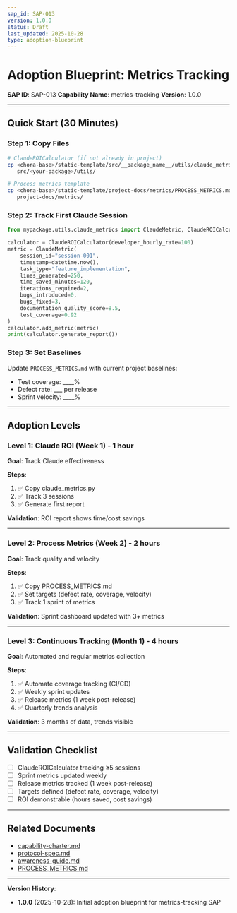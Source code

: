 ```yaml
---
sap_id: SAP-013
version: 1.0.0
status: Draft
last_updated: 2025-10-28
type: adoption-blueprint
---
```


# Adoption Blueprint: Metrics Tracking

**SAP ID**: SAP-013
**Capability Name**: metrics-tracking
**Version**: 1.0.0

---

## Quick Start (30 Minutes)

### Step 1: Copy Files

```bash
# ClaudeROICalculator (if not already in project)
cp <chora-base>/static-template/src/__package_name__/utils/claude_metrics.py \
   src/<your-package>/utils/

# Process metrics template
cp <chora-base>/static-template/project-docs/metrics/PROCESS_METRICS.md \
   project-docs/metrics/
```

### Step 2: Track First Claude Session

```python
from mypackage.utils.claude_metrics import ClaudeMetric, ClaudeROICalculator

calculator = ClaudeROICalculator(developer_hourly_rate=100)
metric = ClaudeMetric(
    session_id="session-001",
    timestamp=datetime.now(),
    task_type="feature_implementation",
    lines_generated=250,
    time_saved_minutes=120,
    iterations_required=2,
    bugs_introduced=0,
    bugs_fixed=3,
    documentation_quality_score=8.5,
    test_coverage=0.92
)
calculator.add_metric(metric)
print(calculator.generate_report())
```

### Step 3: Set Baselines

Update `PROCESS_METRICS.md` with current project baselines:
- Test coverage: ____%
- Defect rate: ___ per release
- Sprint velocity: ____%

---

## Adoption Levels

### Level 1: Claude ROI (Week 1) - 1 hour

**Goal**: Track Claude effectiveness

**Steps**:
1. ✅ Copy claude_metrics.py
2. ✅ Track 3 sessions
3. ✅ Generate first report

**Validation**: ROI report shows time/cost savings

---

### Level 2: Process Metrics (Week 2) - 2 hours

**Goal**: Track quality and velocity

**Steps**:
1. ✅ Copy PROCESS_METRICS.md
2. ✅ Set targets (defect rate, coverage, velocity)
3. ✅ Track 1 sprint of metrics

**Validation**: Sprint dashboard updated with 3+ metrics

---

### Level 3: Continuous Tracking (Month 1) - 4 hours

**Goal**: Automated and regular metrics collection

**Steps**:
1. ✅ Automate coverage tracking (CI/CD)
2. ✅ Weekly sprint updates
3. ✅ Release metrics (1 week post-release)
4. ✅ Quarterly trends analysis

**Validation**: 3 months of data, trends visible

---

## Validation Checklist

- [ ] ClaudeROICalculator tracking ≥5 sessions
- [ ] Sprint metrics updated weekly
- [ ] Release metrics tracked (1 week post-release)
- [ ] Targets defined (defect rate, coverage, velocity)
- [ ] ROI demonstrable (hours saved, cost savings)

---

## Related Documents

- [capability-charter.md](capability-charter.md)
- [protocol-spec.md](protocol-spec.md)
- [awareness-guide.md](awareness-guide.md)
- [PROCESS_METRICS.md](../../../static-template/project-docs/metrics/PROCESS_METRICS.md)

---

**Version History**:
- **1.0.0** (2025-10-28): Initial adoption blueprint for metrics-tracking SAP
